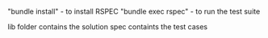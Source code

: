 "bundle install" - to install RSPEC
"bundle exec rspec" - to run the test suite

lib folder contains the solution
spec containts the test cases